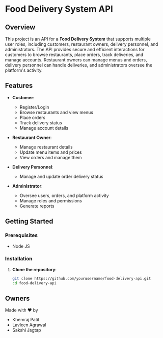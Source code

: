 # Food Delivery System API

## Overview

This project is an API for a **Food Delivery System** that supports multiple user roles, including customers, restaurant owners, delivery personnel, and administrators. The API provides secure and efficient interactions for customers to browse restaurants, place orders, track deliveries, and manage accounts. Restaurant owners can manage menus and orders, delivery personnel can handle deliveries, and administrators oversee the platform's activity.

## Features

- **Customer**:
  - Register/Login
  - Browse restaurants and view menus
  - Place orders
  - Track delivery status
  - Manage account details

- **Restaurant Owner**:
  - Manage restaurant details
  - Update menu items and prices
  - View orders and manage them

- **Delivery Personnel**:
  - Manage and update order delivery status

- **Administrator**:
  - Oversee users, orders, and platform activity
  - Manage roles and permissions
  - Generate reports

## Getting Started

### Prerequisites

- Node JS

### Installation

1. **Clone the repository**:
   ```bash
   git clone https://github.com/yourusername/food-delivery-api.git
   cd food-delivery-api

## Owners

Made with ❤️ by 
- Khemraj Patil
- Lavleen Agrawal
- Sakshi Jagtap
